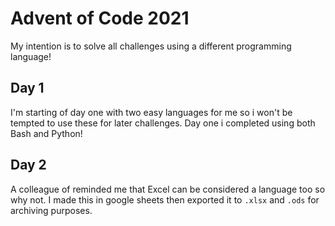 # Advent of Code 2021

My intention is to solve all challenges using a different programming language!

## Day 1
I'm starting of day one with two easy languages for me so i won't be tempted to use these for later challenges.
Day one i completed using both Bash and Python!

## Day 2
A colleague of reminded me that Excel can be considered a language too so why not.
I made this in google sheets then exported it to `.xlsx` and `.ods` for archiving purposes.